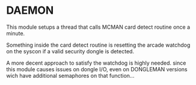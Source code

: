 # DAEMON

This module setups a thread that calls MCMAN card detect routine once a minute.

Something inside the card detect routine is resetting the arcade watchdog on the syscon if a valid security dongle is detected.

A more decent approach to satisfy the watchdog is highly needed. since this module causes issues on dongle I/O, even on DONGLEMAN versions wich have additional semaphores on that function...